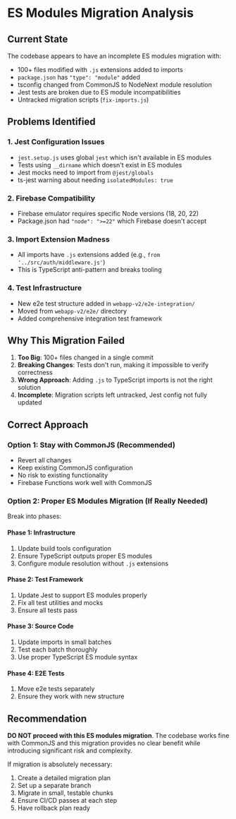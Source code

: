 # ES Modules Migration Analysis

## Current State
The codebase appears to have an incomplete ES modules migration with:
- 100+ files modified with `.js` extensions added to imports
- `package.json` has `"type": "module"` added
- tsconfig changed from CommonJS to NodeNext module resolution
- Jest tests are broken due to ES module incompatibilities
- Untracked migration scripts (`fix-imports.js`)

## Problems Identified

### 1. Jest Configuration Issues
- `jest.setup.js` uses global `jest` which isn't available in ES modules
- Tests using `__dirname` which doesn't exist in ES modules
- Jest mocks need to import from `@jest/globals`
- ts-jest warning about needing `isolatedModules: true`

### 2. Firebase Compatibility
- Firebase emulator requires specific Node versions (18, 20, 22)
- Package.json had `"node": ">=22"` which Firebase doesn't accept

### 3. Import Extension Madness
- All imports have `.js` extensions added (e.g., `from '../src/auth/middleware.js'`)
- This is TypeScript anti-pattern and breaks tooling

### 4. Test Infrastructure
- New e2e test structure added in `webapp-v2/e2e-integration/`
- Moved from `webapp-v2/e2e/` directory
- Added comprehensive integration test framework

## Why This Migration Failed

1. **Too Big**: 100+ files changed in a single commit
2. **Breaking Changes**: Tests don't run, making it impossible to verify correctness
3. **Wrong Approach**: Adding `.js` to TypeScript imports is not the right solution
4. **Incomplete**: Migration scripts left untracked, Jest config not fully updated

## Correct Approach

### Option 1: Stay with CommonJS (Recommended)
- Revert all changes
- Keep existing CommonJS configuration
- No risk to existing functionality
- Firebase Functions work well with CommonJS

### Option 2: Proper ES Modules Migration (If Really Needed)
Break into phases:

#### Phase 1: Infrastructure
1. Update build tools configuration
2. Ensure TypeScript outputs proper ES modules
3. Configure module resolution without `.js` extensions

#### Phase 2: Test Framework
1. Update Jest to support ES modules properly
2. Fix all test utilities and mocks
3. Ensure all tests pass

#### Phase 3: Source Code
1. Update imports in small batches
2. Test each batch thoroughly
3. Use proper TypeScript ES module syntax

#### Phase 4: E2E Tests
1. Move e2e tests separately
2. Ensure they work with new structure

## Recommendation

**DO NOT proceed with this ES modules migration**. The codebase works fine with CommonJS and this migration provides no clear benefit while introducing significant risk and complexity.

If migration is absolutely necessary:
1. Create a detailed migration plan
2. Set up a separate branch
3. Migrate in small, testable chunks
4. Ensure CI/CD passes at each step
5. Have rollback plan ready